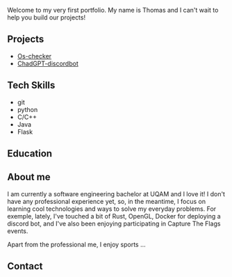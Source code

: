 Welcome to my very first portfolio. My name is Thomas and I can't wait to help you build our projects!

## Projects
- [Os-checker](https://github.com/lordlflm/os-checker)
- [ChadGPT-discordbot](https://github.com/lordlflm/ChadGPT-discordbot)
## Tech Skills
- git
- python
- C/C++
- Java
- Flask
## Education

## About me
I am currently a software engineering bachelor at UQAM and I love it! I don't have any professional experience yet, so, in the meantime, I focus on learning cool technologies and ways to solve my everyday problems. For exemple, lately, I've touched a bit of Rust, OpenGL, Docker for deploying a discord bot, and I've also been enjoying participating in Capture The Flags events.

Apart from the professional me, I enjoy sports ...

## Contact
